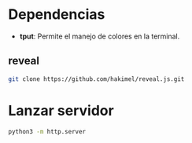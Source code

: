 # Dependencias

* **tput**: Permite el manejo de colores en la terminal.

## reveal

```bash
git clone https://github.com/hakimel/reveal.js.git
```

# Lanzar servidor

```bash
python3 -m http.server
```
